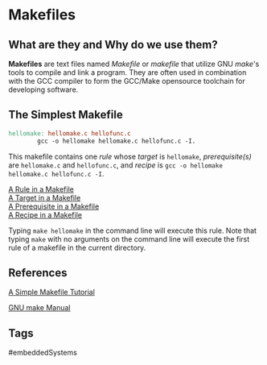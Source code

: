 # Makefiles

## What are they and Why do we use them?
**Makefiles** are text files named *Makefile* or *makefile* that utilize GNU *make*'s tools to compile and link a program. They are often used in combination with the GCC compiler to form the GCC/Make opensource toolchain for developing software. 

## The Simplest Makefile
```mk
hellomake: hellomake.c hellofunc.c
		gcc -o hellomake hellomake.c hellofunc.c -I.
```

This makefile contains one *rule* whose *target* is `hellomake`, *prerequisite(s)* are `hellomake.c` and `hellofunc.c`, and *recipe* is `gcc -o hellomake hellomake.c hellofunc.c -I`.

[A Rule in a Makefile](../202110182258)  
[A Target in a Makefile](../202110182306)  
[A Prerequisite in a Makefile](../202110182309)  
[A Recipe in a Makefile](../202110182310)  
  
Typing `make hellomake` in the command line will execute this rule. Note that typing `make` with no arguments on the command line will execute the first rule of a makefile in the current directory.  

 
## References
[A Simple Makefile Tutorial](https://www.cs.colby.edu/maxwell/courses/tutorials/maketutor/)

[GNU make Manual](https://www.gnu.org/software/make/manual/html_node/index.html#SEC_Contents)

## Tags
#embeddedSystems
